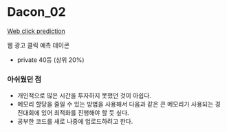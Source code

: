 # Dacon_02
[Web click prediction](https://dacon.io/competitions/official/236258/overview/description)

웹 광고 클릭 예측 데이콘 
- private 40등 (상위 20%)

### 아쉬웠던 점
- 개인적으로 많은 시간을 투자하지 못했던 것이 아쉽다.
- 메모리 할당을 줄일 수 있는 방법을 사용해서 다음과 같은 큰 메모리가 사용되는 경진대회에 있어 최적화를 진행해야 할 듯 싶다.
- 공부한 코드를 새로 나중에 업로드하려고 한다.
